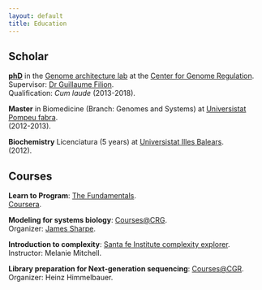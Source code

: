 ```yaml
---
layout: default
title: Education
---
```


## Scholar

[**phD**](https://www.dropbox.com/s/65g5s6578arv4ko/Thesis_MCB.pdf?dl=1) in the [Genome architecture
lab](http://www.genomearchitecture.com/") at the [Center for Genome
Regulation]("http://www.crg.eu/en").  
Supervisor: [Dr Guillaume Filion](http://blog.thegrandlocus.com/about).  
Qualification: _Cum laude_ (2013-2018).  

**Master** in Biomedicine (Branch: Genomes and Systems) at [Universistat
Pompeu fabra](https://www.upf.edu/home).  
(2012-2013).  

**Biochemistry** Licenciatura (5 years) at [Universistat Illes
Balears](http://www.uib.eu/).  
(2012).  

## Courses

**Learn to Program**: [The
Fundamentals](https://www.coursera.org/learn/learn-to-program).  
[Coursera](https://www.coursera.org/learn/learn-to-program).  

**Modeling for systems biology**: [Courses@CRG](http://www.crg.eu/en/event/coursescrg-practical-summer-course-modeling-systems-biology-0).  
Organizer: [James Sharpe](https://www.embl.es/research/unit/sharpe/members/index.php?s_personId=CP-60027035).  

**Introduction to complexity**: [Santa fe Institute complexity
explorer](https://www.complexityexplorer.org/courses/89-introduction-to-complexity).  
Instructor: Melanie Mitchell.  

**Library preparation for Next-generation sequencing**:
[Courses@CGR](http://www.crg.eu/en/events/NG_library2014).  
Organizer: Heinz Himmelbauer.  
